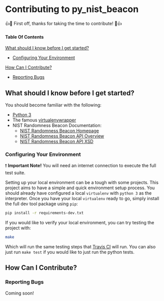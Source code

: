 # Contributing to py_nist_beacon

:+1::tada: First off, thanks for taking the time to contribute! :tada::+1:

#### Table Of Contents

[What should I know before I get started?](#what-should-i-know-before-i-get-started)
  * [Configuring Your Environment](#configuring-your-environment)

[How Can I Contribute?](#how-can-i-contribute)
  * [Reporting Bugs](#reporting-bugs)
  
## What should I know before I get started?

You should become familiar with the following:

- [Python 3](https://docs.python.org/3/)
- The famous [virtualenvwrapper](https://virtualenvwrapper.readthedocs.org/en/latest/)
- NIST Randomness Beacon Documentation:
  - [NIST Randomness Beacon Homepage](http://www.nist.gov/itl/csd/ct/nist_beacon.cfm)
  - [NIST Randomness Beacon API Overview](https://beacon.nist.gov/home)
  - [NIST Randomness Beacon API XSD](https://beacon.nist.gov/record/0.1/beacon-0.1.0.xsd)

### Configuring Your Environment

:heavy_exclamation_mark: **Important Note!** You will need an internet connection to
execute the full test suite.

Setting up your local environment can be a tough with some projects. This project aims
to have a simple and quick environment setup process. You should already have configured
a local `virtualenv` with `python 3` as the interpreter. Once you have your local `virtualenv`
ready to go, simply install the full dev tool package using `pip`:

```bash
pip install -r requirements-dev.txt
```

If you would like to verify your local environment, you can try testing the project with:

```bash
make
```

Which will run the same testing steps that [Travis CI](https://travis-ci.org/urda/py_nist_beacon)
will run. You can also just run `make test` if you would like to just run the python tests.

## How Can I Contribute?

### Reporting Bugs

Coming soon!


